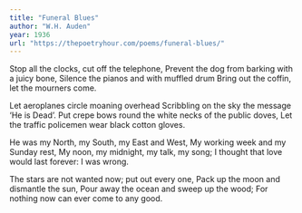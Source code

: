 ```yaml
---
title: "Funeral Blues"
author: "W.H. Auden"
year: 1936
url: "https://thepoetryhour.com/poems/funeral-blues/"
---
```


Stop all the clocks, cut off the telephone,
Prevent the dog from barking with a juicy bone,
Silence the pianos and with muffled drum
Bring out the coffin, let the mourners come.

Let aeroplanes circle moaning overhead
Scribbling on the sky the message ‘He is Dead’.
Put crepe bows round the white necks of the public doves,
Let the traffic policemen wear black cotton gloves.

He was my North, my South, my East and West,
My working week and my Sunday rest,
My noon, my midnight, my talk, my song;
I thought that love would last forever: I was wrong.

The stars are not wanted now; put out every one,
Pack up the moon and dismantle the sun,
Pour away the ocean and sweep up the wood;
For nothing now can ever come to any good.

